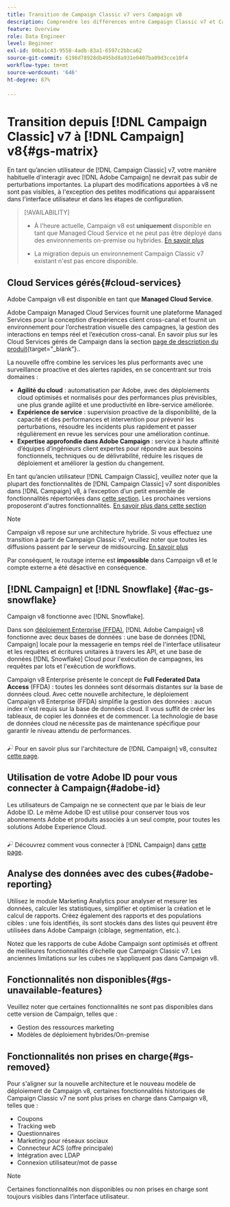 ```yaml
---
title: Transition de Campaign Classic v7 vers Campaign v8
description: Comprendre les différences entre Campaign Classic v7 et Campaign v8
feature: Overview
role: Data Engineer
level: Beginner
exl-id: 00ba1c43-9558-4adb-83a1-6597c2bbca62
source-git-commit: 6198d78928db495bd8a931e0407ba09d3cce10f4
workflow-type: tm+mt
source-wordcount: '646'
ht-degree: 87%

---
```


# Transition depuis [!DNL Campaign Classic] v7 à [!DNL Campaign] v8{#gs-matrix}

En tant qu’ancien utilisateur de [!DNL Campaign Classic] v7, votre manière habituelle d&#39;interagir avec [!DNL Adobe Campaign] ne devrait pas subir de perturbations importantes. La plupart des modifications apportées à v8 ne sont pas visibles, à l&#39;exception des petites modifications qui apparaissent dans l&#39;interface utilisateur et dans les étapes de configuration.

>[!AVAILABILITY]
>
>* À l&#39;heure actuelle, Campaign v8 est **uniquement** disponible en tant que Managed Cloud Service et ne peut pas être déployé dans des environnements on-premise ou hybrides. [En savoir plus](#cloud-services)
>
>* La migration depuis un environnement Campaign Classic v7 existant n&#39;est pas encore disponible.



## Cloud Services gérés{#cloud-services}

Adobe Campaign v8 est disponible en tant que **Managed Cloud Service**.

Adobe Campaign Managed Cloud Services fournit une plateforme Managed Services pour la conception d’expériences client cross-canal et fournit un environnement pour l’orchestration visuelle des campagnes, la gestion des interactions en temps réel et l’exécution cross-canal. En savoir plus sur les Cloud Services gérés de Campaign dans la section [page de description du produit](https://helpx.adobe.com/fr/legal/product-descriptions/adobe-campaign-managed-cloud-services.html){target=&quot;_blank&quot;}..

La nouvelle offre combine les services les plus performants avec une surveillance proactive et des alertes rapides, en se concentrant sur trois domaines :

* **Agilité du cloud** : automatisation par Adobe, avec des déploiements cloud optimisés et normalisés pour des performances plus prévisibles, une plus grande agilité et une productivité en libre-service améliorée.
* **Expérience de service** : supervision proactive de la disponibilité, de la capacité et des performances et intervention pour prévenir les perturbations, résoudre les incidents plus rapidement et passer régulièrement en revue les services pour une amélioration continue.
* **Expertise approfondie dans Adobe Campaign** : service à haute affinité d’équipes d’ingénieurs client expertes pour répondre aux besoins fonctionnels, techniques ou de délivrabilité, réduire les risques de déploiement et améliorer la gestion du changement.

En tant qu’ancien utilisateur [!DNL Campaign Classic], veuillez noter que la plupart des fonctionnalités de [!DNL Campaign Classic] v7 sont disponibles dans [!DNL Campaign] v8, à l’exception d’un petit ensemble de fonctionnalités répertoriées dans [cette section](#gs-removed). Les prochaines versions proposeront d&#39;autres fonctionnalités. [En savoir plus dans cette section](#gs-unavailable-features)

>[!NOTE]
>
> Campaign v8 repose sur une architecture hybride. Si vous effectuez une transition à partir de Campaign Classic v7, veuillez noter que toutes les diffusions passent par le serveur de midsourcing. [En savoir plus](../architecture/architecture.md)
>
> Par conséquent, le routage interne est **impossible** dans Campaign v8 et le compte externe a été désactivé en conséquence.


## [!DNL Campaign] et [!DNL Snowflake] {#ac-gs-snowflake}

Campaign v8 fonctionne avec [!DNL Snowflake].

Dans son [déploiement Enterprise (FFDA)](../architecture/enterprise-deployment.md), [!DNL Adobe Campaign] v8 fonctionne avec deux bases de données : une base de données [!DNL Campaign] locale pour la messagerie en temps réel de l&#39;interface utilisateur et les requêtes et écritures unitaires à travers les API, et une base de données [!DNL Snowflake] Cloud pour l&#39;exécution de campagnes, les requêtes par lots et l&#39;exécution de workflows.

Campaign v8 Enterprise présente le concept de **Full Federated Data Access** (FFDA) : toutes les données sont désormais distantes sur la base de données cloud. Avec cette nouvelle architecture, le déploiement Campaign v8 Enterprise (FFDA) simplifie la gestion des données : aucun index n&#39;est requis sur la base de données cloud. Il vous suffit de créer les tableaux, de copier les données et de commencer. La technologie de base de données cloud ne nécessite pas de maintenance spécifique pour garantir le niveau attendu de performances.

![](../assets/do-not-localize/glass.png) Pour en savoir plus sur l&#39;architecture de [!DNL Campaign] v8, consultez [cette page](../architecture/architecture.md).


## Utilisation de votre Adobe ID pour vous connecter à Campaign{#adobe-id}

Les utilisateurs de Campaign ne se connectent que par le biais de leur Adobe ID. Le même Adobe ID est utilisé pour conserver tous vos abonnements Adobe et produits associés à un seul compte, pour toutes les solutions Adobe Experience Cloud.

![](../assets/do-not-localize/glass.png) Découvrez comment vous connecter à [!DNL Campaign] dans [cette page](connect.md).

## Analyse des données avec des cubes{#adobe-reporting}

Utilisez le module Marketing Analytics pour analyser et mesurer les données, calculer les statistiques, simplifier et optimiser la création et le calcul de rapports. Créez également des rapports et des populations cibles : une fois identifiés, ils sont stockés dans des listes qui peuvent être utilisées dans Adobe Campaign (ciblage, segmentation, etc.).

Notez que les rapports de cube Adobe Campaign sont optimisés et offrent de meilleures fonctionnalités d’échelle que Campaign Classic v7. Les anciennes limitations sur les cubes ne s’appliquent pas dans Campaign v8.

## Fonctionnalités non disponibles{#gs-unavailable-features}

Veuillez noter que certaines fonctionnalités ne sont pas disponibles dans cette version de Campaign, telles que :

* Gestion des ressources marketing
* Modèles de déploiement hybrides/On-premise


## Fonctionnalités non prises en charge{#gs-removed}

Pour s&#39;aligner sur la nouvelle architecture et le nouveau modèle de déploiement de Campaign v8, certaines fonctionnalités historiques de Campaign Classic v7 ne sont plus prises en charge dans Campaign v8, telles que :

* Coupons
* Tracking web
* Questionnaires
* Marketing pour réseaux sociaux
* Connecteur ACS (offre principale)
* Intégration avec LDAP
* Connexion utilisateur/mot de passe

>[!NOTE]
>
>Certaines fonctionnalités non disponibles ou non prises en charge sont toujours visibles dans l’interface utilisateur.
